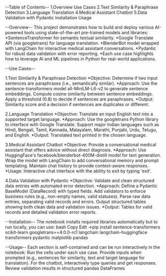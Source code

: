 --Table of Contents--
1.Overview Use Cases
2.Text Similarity & Paraphrase Detection
3.Language Translation
4.Medical Assistant Chatbot
5.Data Validation with Pydantic Installation Usage

--Overview--
This project demonstrates how to build and deploy various AI-powered tools using state-of-the-art pre-trained models and libraries: 
*SentenceTransformer for semantic textual similarity. 
*Google Translate API (via googletrans) for language translation. 
*BlenderBot model wrapped with LangChain for interactive medical assistant conversations. 
*Pydantic for robust data validation with error reporting. 
*Each use case highlights how to leverage AI and ML pipelines in Python for real-world applications.

--Use Cases--

1.Text Similarity & Paraphrase Detection
*Objective: Determine if two input sentences are paraphrases (i.e., semantically similar).
*Approach: Use the sentence-transformers model all-MiniLM-L6-v2 to generate sentence embeddings. Compute cosine similarity between sentence embeddings. Apply a threshold (0.8) to decide if sentences are paraphrases.
*Output: Similarity score and a decision if sentences are duplicates or different.

2.Language Translation 
*Objective: Translate an input English text into a supported target language. 
*Approach: Use the googletrans Python library to interface with Google Translate. Support major Indian languages such as Hindi, Bengali, Tamil, Kannada, Malayalam, Marathi, Punjabi, Urdu, Telugu, and English. 
*Output: Translated text printed in the chosen language.

3.Medical Assistant Chatbot 
*Objective: Provide a conversational medical assistant that offers advice without direct diagnosis.
*Approach: Use HuggingFace's facebook/blenderbot-400M-distill model for text generation. Wrap the model with LangChain to add conversational memory and prompt templating. Maintain chat history to provide context-aware responses.
*Usage: Interactive chat interface with the ability to exit by typing 'exit'.

4.Data Validation with Pydantic 
*Objective: Validate and clean structured data entries with automated error detection. 
*Approach: Define a Pydantic BaseModel (DataRecord) with typed fields. Add validators to enforce business rules (e.g., non-empty names, valid statuses). Parse raw data entries, separating valid records and errors. Output structured tables showing both clean data and validation issues.
*Output: Tables for valid records and detailed validation error reports.

--Installation--
The notebook installs required libraries automatically but to run locally, you can use:
bash 
Copy
Edit 
->pip install sentence-transformers scikit-learn googletrans==4.0.0-rc1 langchain langchain-huggingface transformers pydantic matplotlib pandas

--Usage--
Each section is self-contained and can be run interactively in the notebook:
Run the cells under each use case. 
Provide inputs when prompted (e.g., sentences for similarity, text and target language for translation). 
For the chatbot, interactively type queries and get responses. Review validation results in structured pandas DataFrames
